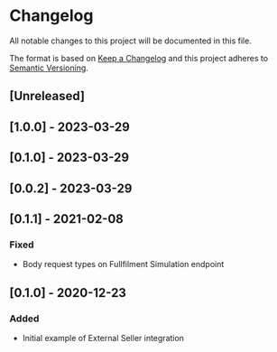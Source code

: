 # Changelog

All notable changes to this project will be documented in this file.

The format is based on [Keep a Changelog](http://keepachangelog.com/en/1.0.0/)
and this project adheres to [Semantic Versioning](http://semver.org/spec/v2.0.0.html).

## [Unreleased]

## [1.0.0] - 2023-03-29

## [0.1.0] - 2023-03-29

## [0.0.2] - 2023-03-29

## [0.1.1] - 2021-02-08
### Fixed
- Body request types on Fullfilment Simulation endpoint

## [0.1.0] - 2020-12-23

### Added

- Initial example of External Seller integration
